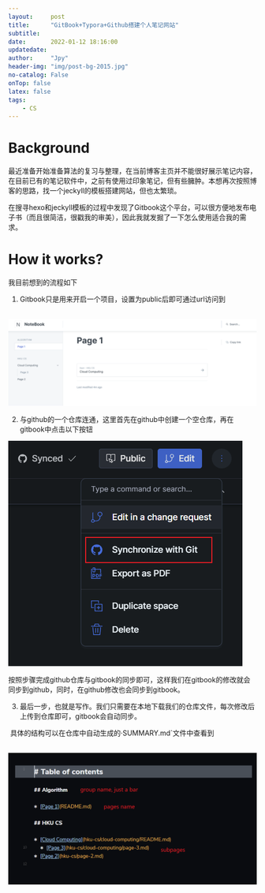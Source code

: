 ```yaml
---
layout:     post
title:      "GitBook+Typora+Github搭建个人笔记网站"
subtitle:   
date:       2022-01-12 18:16:00
updatedate:
author:     "Jpy"
header-img: "img/post-bg-2015.jpg"
no-catalog: False
onTop: false
latex: false
tags:
    - CS
---
```


# Background

最近准备开始准备算法的复习与整理，在当前博客主页并不能很好展示笔记内容，在目前已有的笔记软件中，之前有使用过印象笔记，但有些臃肿。本想再次按照博客的思路，找一个jeckyll的模板搭建网站，但也太繁琐。

在搜寻hexo和jeckyll模板的过程中发现了Gitbook这个平台，可以很方便地发布电子书（而且很简洁，很戳我的审美），因此我就发掘了一下怎么使用适合我的需求。

# How it works?

我目前想到的流程如下

1. Gitbook只是用来开启一个项目，设置为public后即可通过url访问到

​	![image-20220112182307202](https://raw.githubusercontent.com/Jia-py/blog_picture/master/img/image-20220112182307202.png)

2. 与github的一个仓库连通，这里首先在github中创建一个空仓库，再在gitbook中点击以下按钮

![image-20220112182418164](https://raw.githubusercontent.com/Jia-py/blog_picture/master/img/image-20220112182418164.png)

​	按照步骤完成github仓库与gitbook的同步即可，这样我们在gitbook的修改就会同步到github，同时，在github修改也会同步到gitbook。

3. 最后一步，也就是写作。我们只需要在本地下载我们的仓库文件，每次修改后上传到仓库即可，gitbook会自动同步。

​	具体的结构可以在仓库中自动生成的·SUMMARY.md`文件中查看到

​	![image-20220112182739789](https://raw.githubusercontent.com/Jia-py/blog_picture/master/img/image-20220112182739789.png)


